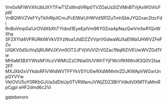 Vm0xNFlWVXhUblJXYTFwT1ZsWndVRlp0TVZOalJsSlZVMnBTVjAxWGVIcFpW
VnBQWVZVeFYyTklhRlpXCmJFcElWa1JHWVdSR1ZuTmhSbkJYQ2xac2IzcFdi
RnBoVmpGa1JrOVdXbXhTYldod1EyeEplVm96Y0ZoaApNazQwVm1wR1QxWXha
SFZXYld4VFRURktWVkV5YzNoa1JtdDZZVVprVGdwaWJXaElWa1JHWVZFeFZu
UlQKV0dSclVqSjRUMVJXVm5OT2JFVjVUVlZrV0Zac1NqRlZiVEUwWVZGd1Yw
MHlaM3BXYWtsNFlXczVWMUZzClNta0tUVWhTYjFWcVRtNWxiR3Q0V2taa2FF
MXJXbGxVYkdoRFlVWldWVTFFYkVSYU0wRXdWMnhrZDJKWApVWGxrUnpGYVYw
VktOVU5uY0RKbGJUa3dDbUp0TVRWamJVWjZDZ3BtYVdkdVlXMTFaMmRpCgpl
eHF2dmd6c2Vi

gqteberoro